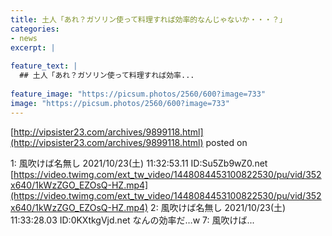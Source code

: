 ```yaml
---
title: 土人「あれ？ガソリン使って料理すれば効率的なんじゃないか・・・？」
categories:
- news
excerpt: |
  
feature_text: |
  ## 土人「あれ？ガソリン使って料理すれば効率...
  
feature_image: "https://picsum.photos/2560/600?image=733"
image: "https://picsum.photos/2560/600?image=733"
---
```


[http://vipsister23.com/archives/9899118.html](http://vipsister23.com/archives/9899118.html)
posted on 

<!--more-->

1: 風吹けば名無し 2021/10/23(土) 11:32:53.11 ID:Su5Zb9wZ0.net [https://video.twimg.com/ext_tw_video/1448084453100822530/pu/vid/352x640/1kWzZGO_EZOsQ-HZ.mp4](https://video.twimg.com/ext_tw_video/1448084453100822530/pu/vid/352x640/1kWzZGO_EZOsQ-HZ.mp4) 2: 風吹けば名無し 2021/10/23(土) 11:33:28.03 ID:0KXtkgVjd.net なんの効率だ…w 7: 風吹けば...

